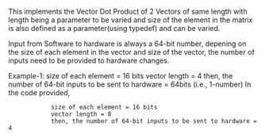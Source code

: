 This implements the Vector Dot Product of 2 Vectors of same length with length being a parameter to be varied and size of the element in the matrix is also defined as a parameter(using typedef) and can be varied.

Input from Software to hardware is always a 64-bit number, depening on the size of each element in the vector and size of the vector, the number of inputs need to be provided to hardware changes.

Example-1:
            size of each element = 16 bits
            vector length = 4
            then, the number of 64-bit inputs to be sent to hardware = 64bits (i.e., 1-number)
In the code provided,
```
            size of each element = 16 bits
            vector length = 8
            then, the number of 64-bit inputs to be sent to hardware = 4
```
